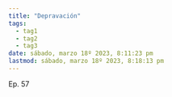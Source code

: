 ```yaml
---
title: "Depravación"
tags:
  - tag1
  - tag2
  - tag3
date: sábado, marzo 18º 2023, 8:11:23 pm
lastmod: sábado, marzo 18º 2023, 8:18:13 pm
---
```


Ep. 57